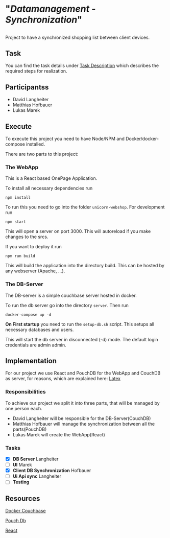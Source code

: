 # "*Datamanagement - Synchronization*"

##
Project to have a synchronized shopping list between client devices. 

## Task
You can find the task details under [Task Description](TASK.md) which describes the required steps for realization.

## Participantss
  - David Langheiter
  - Matthias Hofbauer
  - Lukas Marek

## Execute
To execute this project you need to have Node/NPM and Docker/docker-compose installed.

There are two parts to this project:

### The WebApp
This is a React based OnePage Application.

To install all necessary dependencies run
```shell script
npm install
```

To run this you need to go into the folder `unicorn-webshop`.
For development run
```shell script
npm start
```
This will open a server on port 3000. This will autoreload if you make changes to the srcs.

If you want to deploy it run
```shell script
npm run build
```
This will build the application into the directory build. This can be hosted by any webserver (Apache, ...).

### The DB-Server
The DB-server is a simple couchbase server hosted in docker.

To run the db server go into the directory `server`. Then run
```shell script
docker-compose up -d
```

**On First startup** you need to run the `setup-db.sh` script. This setups all necessary databases and users.

This will start the db server in disconnected (-d) mode.
The default login credentials are admin admin.

## Implementation
For our project we use React and PouchDB for the WebApp and CouchDB as server, for reasons, which are explained here: [Latex]()

### Responsibilities
To achieve our project we split it into three parts, that will be managed by one person each.
  - David Langheiter will be responsible for the DB-Server(CouchDB)
  - Matthias Hofbauer will manage the synchronization between all the parts(PouchDB)
  - Lukas Marek will create the WebApp(React)

### Tasks
* [x] **DB Server** Langheiter
* [ ] **UI** Marek 
* [x] **Client DB Synchronization** Hofbauer 
* [ ] **Ui Api sync** Langheiter
* [ ] **Testing**

## Resources

[Docker Couchbase](https://hub.docker.com/_/couchbase)

[Pouch Db](https://couchdb.apache.org/)

[React](https://reactjs.org )



